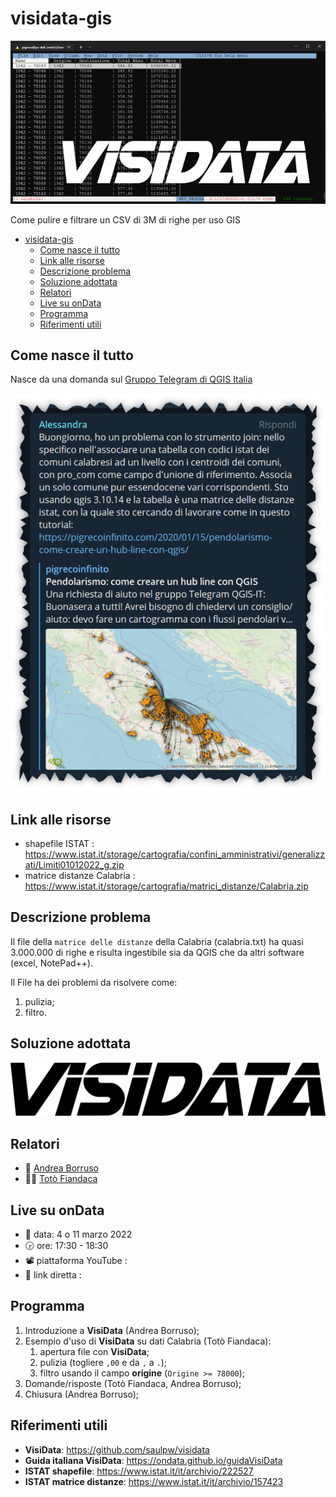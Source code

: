 # visidata-gis

![](./imgs/visidata-bn.png)

Come pulire e filtrare un CSV di 3M di righe per uso GIS

<!-- TOC -->

- [visidata-gis](#visidata-gis)
  - [Come nasce il tutto](#come-nasce-il-tutto)
  - [Link alle risorse](#link-alle-risorse)
  - [Descrizione problema](#descrizione-problema)
  - [Soluzione adottata](#soluzione-adottata)
  - [Relatori](#relatori)
  - [Live su onData](#live-su-ondata)
  - [Programma](#programma)
  - [Riferimenti utili](#riferimenti-utili)

<!-- /TOC -->

## Come nasce il tutto

Nasce da una domanda sul [Gruppo Telegram di QGIS Italia](https://t.me/qgis_it)

![](./imgs/screenshot.png)

## Link alle risorse

- shapefile ISTAT : <https://www.istat.it/storage/cartografia/confini_amministrativi/generalizzati/Limiti01012022_g.zip>
- matrice distanze Calabria : <https://www.istat.it/storage/cartografia/matrici_distanze/Calabria.zip>

## Descrizione problema

Il file della `matrice delle distanze` della Calabria (calabria.txt) ha quasi 3.000.000 di righe e risulta ingestibile sia da QGIS che da altri software (excel, NotePad++). 

Il File ha dei problemi da risolvere come:

1. pulizia;
2. filtro. 

## Soluzione adottata

![](./imgs/visidata.png)

## Relatori

- 🧔 [Andrea Borruso](https://twitter.com/aborruso)
- 👨‍🦲 [Totò Fiandaca](https://twitter.com/totofiandaca)

## Live su onData

- 📅 data: 4 o 11 marzo 2022
- 🕞 ore: 17:30 - 18:30
- 📽 piattaforma YouTube : 
- 🔗 link diretta : 

## Programma

1. Introduzione a **VisiData** (Andrea Borruso);
2. Esempio d'uso di **VisiData** su dati Calabria (Totò Fiandaca):
   1. apertura file con **VisiData**;
   2. pulizia (togliere `,00` e da `,` a `.`);
   3. filtro usando il campo **origine** (`Origine >= 78000`);
3. Domande/risposte (Totò Fiandaca, Andrea Borruso);
4. Chiusura (Andrea Borruso);

## Riferimenti utili

- **VisiData**: <https://github.com/saulpw/visidata>
- **Guida italiana VisiData**: <https://ondata.github.io/guidaVisiData>
- **ISTAT shapefile**: <https://www.istat.it/it/archivio/222527> 
- **ISTAT matrice distanze**: <https://www.istat.it/it/archivio/157423>



